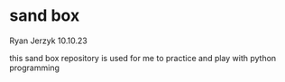 # sand box
Ryan Jerzyk 10.10.23

this sand box repository is used for me to practice and play with python programming
